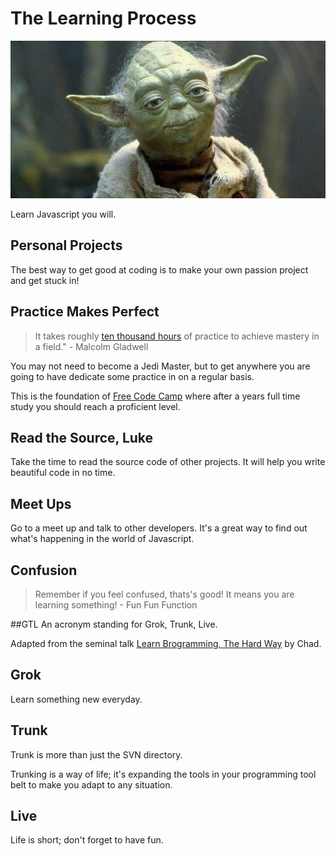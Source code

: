 # The Learning Process

![](yoda.jpg)

Learn Javascript you will.


## Personal Projects
The best way to get good at coding is to make your own passion project and get stuck in!

## Practice Makes Perfect

> It takes roughly [ten thousand hours](http://wisdomgroup.com/blog/10000-hours-of-practice/) of practice to achieve mastery in a field." -  Malcolm Gladwell

You may not need to become a Jedi Master, but to get anywhere you are going to have dedicate some practice in on a regular basis.

This is the foundation of [Free Code Camp](https://www.freecodecamp.com/) where after a years full time study you should reach a proficient level.


## Read the Source, Luke
Take the time to read the source code of other projects.  It will help you write beautiful code in no time.


## Meet Ups
Go to a meet up and talk to other developers.  It's a great way to find out what's happening in the world of Javascript.

## Confusion
> Remember if you feel confused, thats's good!  It means you are learning something!
       - Fun Fun Function

##GTL
An acronym standing for Grok, Trunk, Live.  

Adapted from the seminal talk [Learn Brogramming, The Hard Way](https://www.youtube.com/watch?v=BWsAQsydzR4) by Chad.

## Grok
Learn something new everyday.

## Trunk
Trunk is more than just the SVN directory. 

Trunking is a way of life; it's expanding the tools in your programming tool belt to make you adapt to any situation.

## Live
Life is short; don't forget to have fun.
